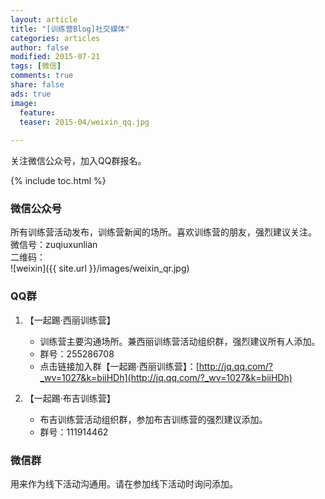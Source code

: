 ```yaml
---
layout: article
title: "[训练营Blog]社交媒体"
categories: articles
author: false
modified: 2015-07-21
tags: [微信]
comments: true
share: false
ads: true
image:
  feature: 
  teaser: 2015-04/weixin_qq.jpg
  
---
```


关注微信公众号，加入QQ群报名。

{% include toc.html %}

### 微信公众号
所有训练营活动发布，训练营新闻的场所。喜欢训练营的朋友，强烈建议关注。    
微信号：zuqiuxunlian  
二维码：  
![weixin]({{ site.url }}/images/weixin_qr.jpg)

### QQ群
1. 【一起踢·西丽训练营】
	* 训练营主要沟通场所。兼西丽训练营活动组织群，强烈建议所有人添加。  
	* 群号：255286708  
	* 点击链接加入群【一起踢·西丽训练营】：[http://jq.qq.com/?_wv=1027&k=biiHDh](http://jq.qq.com/?_wv=1027&k=biiHDh)

2. 【一起踢·布吉训练营】
	* 布吉训练营活动组织群，参加布吉训练营的强烈建议添加。    
	* 群号：111914462

### 微信群
用来作为线下活动沟通用。请在参加线下活动时询问添加。  



